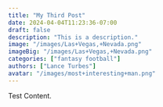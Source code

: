 ```yaml
---
title: "My Third Post"
date: 2024-04-04T11:23:36-07:00
draft: false
description: "This is a description."
image: "/images/Las+Vegas,+Nevada.png"
imageBig: "/images/Las+Vegas,+Nevada.png"
categories: ["fantasy football"]
authors: ["Lance Turbes"]
avatar: "/images/most+interesting+man.png"
---
```


Test Content.
